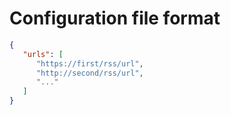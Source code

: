 # Configuration file format

```json
{
   "urls": [
      "https://first/rss/url",
      "http://second/rss/url",
      "..."
   ]
}
```
